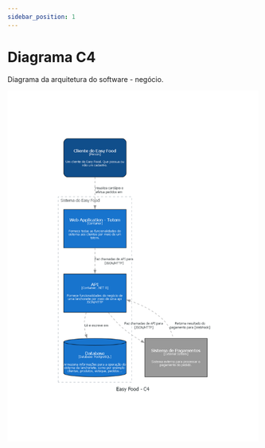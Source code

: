 ```yaml
---
sidebar_position: 1
---
```


# Diagrama C4

Diagrama da arquitetura do software - negócio.

![](./../../../../static/img/arquitetura/diagramas/solucao/diagrama_c4.png)